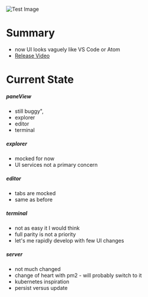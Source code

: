 ![Test Image](https://img.youtube.com/vi/nFXOxs-oDMA/maxresdefault.jpg)

Summary
=======
  - now UI looks vaguely like VS Code or Atom
  - [Release Video](https://youtu.be/nFXOxs-oDMA)

Current State
=============
##### paneView
  - still buggy",
  - explorer
  - editor
  - terminal
  
##### explorer
  - mocked for now
  - UI services not a primary concern

##### editor
  - tabs are mocked
  - same as before

##### terminal
  - not as easy it I would think
  - full parity is not a priority
  - let's me rapidly develop with few UI changes

##### server
  - not much changed
  - change of heart with pm2 - will probably switch to it
  - kubernetes inspiration
  - persist versus update